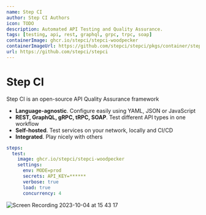 ```yaml
---
name: Step CI
author: Step CI Authors
icon: TODO
description: Automated API Testing and Quality Assurance.
tags: [testing, api, rest, graphql, grpc, trpc, soap]
containerImage: ghcr.io/stepci/stepci-woodpecker
containerImageUrl: https://github.com/stepci/stepci/pkgs/container/stepci-woodpecker
url: https://github.com/stepci/stepci
---
```


# Step CI

Step CI is an open-source API Quality Assurance framework

- **Language-agnostic**. Configure easily using YAML, JSON or JavaScript
- **REST, GraphQL, gRPC, tRPC, SOAP**. Test different API types in one workflow
- **Self-hosted**. Test services on your network, locally and CI/CD
- **Integrated**. Play nicely with others

```yml
steps:
  test:
    image: ghcr.io/stepci/stepci-woodpecker
    settings:
      env: MODE=prod
      secrets: API_KEY=******
      verbose: true
      load: true
      concurrency: 4
```

![Screen Recording 2023-10-04 at 15 43 17](https://github.com/stepci/stepci/assets/10400064/881efd49-fd93-4ff8-8e99-4b6e24fe1227)
